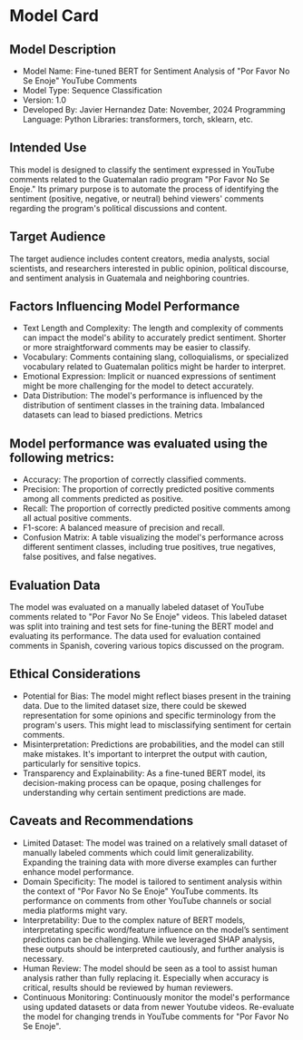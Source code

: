 # Model Card

## Model Description

- Model Name: Fine-tuned BERT for Sentiment Analysis of "Por Favor No Se Enoje" YouTube Comments
- Model Type: Sequence Classification
- Version: 1.0
- Developed By: Javier Hernandez
Date: November, 2024
Programming Language: Python
Libraries: transformers, torch, sklearn, etc. 

## Intended Use

This model is designed to classify the sentiment expressed in YouTube comments related to the Guatemalan radio program "Por Favor No Se Enoje." Its primary purpose is to automate the process of identifying the sentiment (positive, negative, or neutral) behind viewers' comments regarding the program's political discussions and content.

## Target Audience

The target audience includes content creators, media analysts, social scientists, and researchers interested in public opinion, political discourse, and sentiment analysis in Guatemala and neighboring countries.

## Factors Influencing Model Performance

- Text Length and Complexity: The length and complexity of comments can impact the model's ability to accurately predict sentiment. Shorter or more straightforward comments may be easier to classify.
- Vocabulary: Comments containing slang, colloquialisms, or specialized vocabulary related to Guatemalan politics might be harder to interpret.
- Emotional Expression: Implicit or nuanced expressions of sentiment might be more challenging for the model to detect accurately.
- Data Distribution: The model's performance is influenced by the distribution of sentiment classes in the training data. Imbalanced datasets can lead to biased predictions.
Metrics

## Model performance was evaluated using the following metrics:

- Accuracy: The proportion of correctly classified comments.
- Precision: The proportion of correctly predicted positive comments among all comments predicted as positive.
- Recall: The proportion of correctly predicted positive comments among all actual positive comments.
- F1-score: A balanced measure of precision and recall.
- Confusion Matrix: A table visualizing the model's performance across different sentiment classes, including true positives, true negatives, false positives, and false negatives.

## Evaluation Data

The model was evaluated on a manually labeled dataset of YouTube comments related to "Por Favor No Se Enoje" videos. This labeled dataset was split into training and test sets for fine-tuning the BERT model and evaluating its performance. The data used for evaluation contained comments in Spanish, covering various topics discussed on the program.

## Ethical Considerations

- Potential for Bias: The model might reflect biases present in the training data. Due to the limited dataset size, there could be skewed representation for some opinions and specific terminology from the program's users. This might lead to misclassifying sentiment for certain comments.
- Misinterpretation: Predictions are probabilities, and the model can still make mistakes. It's important to interpret the output with caution, particularly for sensitive topics.
- Transparency and Explainability: As a fine-tuned BERT model, its decision-making process can be opaque, posing challenges for understanding why certain sentiment predictions are made.

## Caveats and Recommendations

- Limited Dataset: The model was trained on a relatively small dataset of manually labeled comments which could limit generalizability. Expanding the training data with more diverse examples can further enhance model performance.
- Domain Specificity: The model is tailored to sentiment analysis within the context of "Por Favor No Se Enoje" YouTube comments. Its performance on comments from other YouTube channels or social media platforms might vary.
- Interpretability: Due to the complex nature of BERT models, interpretating specific word/feature influence on the model’s sentiment predictions can be challenging. While we leveraged SHAP analysis, these outputs should be interpreted cautiously, and further analysis is necessary.
- Human Review: The model should be seen as a tool to assist human analysis rather than fully replacing it. Especially when accuracy is critical, results should be reviewed by human reviewers.
- Continuous Monitoring: Continuously monitor the model's performance using updated datasets or data from newer Youtube videos. Re-evaluate the model for changing trends in YouTube comments for "Por Favor No Se Enoje".
